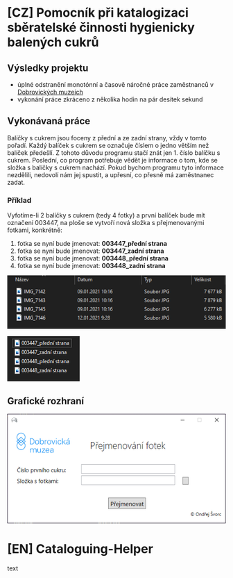 # [CZ] Pomocník při katalogizaci sběratelské činnosti hygienicky balených cukrů

##  Výsledky projektu
- úplné odstranění monotónní a časově náročné práce zaměstnanců v [Dobrovických muzeích](https://www.dobrovickamuzea.cz/)
- vykonání práce zkráceno z několika hodin na pár desítek sekund

## Vykonávaná práce

Balíčky s cukrem jsou foceny z přední a ze zadní strany, vždy v tomto pořadí. Každý balíček s cukrem se označuje číslem o jedno větším než balíček předešlí. Z tohoto důvodu programu stačí znát jen 1. číslo balíčku s cukrem. Poslední, co program potřebuje vědět je informace o tom, kde se složka s balíčky s cukrem nachází. Pokud bychom programu tyto informace nezdělili, nedovolí nám jej spustit, a upřesní, co přesně má zaměstnanec zadat.

### Příklad
Vyfotíme-li 2 balíčky s cukrem (tedy 4 fotky) a první balíček bude mít označení 003447, na ploše se vytvoří nová složka s přejmenovanými fotkami, konkrétně:

1. fotka se nyní bude jmenovat: **003447_přední strana**
2. fotka se nyní bude jmenovat: **003447_zadní strana**
3. fotka se nyní bude jmenovat: **003448_přední strana**
4. fotka se nyní bude jmenovat: **003448_zadní strana**

<p>
   <img src="https://github.com/ondrejsvorc/Cataloguing-Helper/blob/main/ReadMe-Images/slozka_s_fotkami.PNG"/>
</p>

<p>
  <img src="https://github.com/ondrejsvorc/Cataloguing-Helper/blob/main/ReadMe-Images/slozka_s_fotkami_prejmenovane.PNG"/>
</p>

## Grafické rozhraní

<p align="center">
   <img src="https://github.com/ondrejsvorc/Cataloguing-Helper/blob/main/ReadMe-Images/okno.png"/>
</p>


# [EN] Cataloguing-Helper

text
